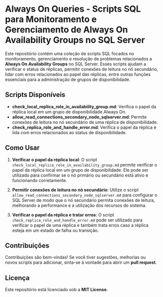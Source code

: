 # Always On Queries - Scripts SQL para Monitoramento e Gerenciamento de Always On Availability Groups no SQL Server

Este repositório contém uma coleção de scripts SQL focados no monitoramento, gerenciamento e resolução de problemas relacionados a **Always On Availability Groups** no SQL Server. Esses scripts ajudam a verificar o status de réplicas, permitir conexões de leitura no nó secundário, lidar com erros relacionados ao papel das réplicas, entre outras funções essenciais para a administração de grupos de disponibilidade.

## Scripts Disponíveis

- **check_local_replica_role_in_availability_group.md**: Verifica o papel da réplica local em um grupo de disponibilidade Always On.
- **allow_read_connections_secondary_node_sqlserver.md**: Permite conexões de leitura no nó secundário de uma réplica de disponibilidade.
- **check_replica_role_and_handle_error.md**: Verifica o papel da réplica e lida com erros relacionados ao status de disponibilidade.

## Como Usar

1. **Verificar o papel da réplica local**: O script `check_local_replica_role_in_availability_group.md` permite verificar o papel da réplica local em um grupo de disponibilidade. Ele pode ser utilizado para confirmar se o nó primário ou secundário está ativo e funcionando corretamente.
   
2. **Permitir conexões de leitura no nó secundário**: Utilize o script `allow_read_connections_secondary_node_sqlserver.md` para configurar o SQL Server de modo que o nó secundário permita conexões de leitura, melhorando a performance e a utilização dos recursos do sistema.

3. **Verificar o papel da réplica e tratar erros**: O script `check_replica_role_and_handle_error.md` pode ser utilizado para verificar o papel de uma réplica e também trata erros caso a réplica esteja em um estado de falha ou transição.

## Contribuições

Contribuições são bem-vindas! Se você tiver sugestões, melhorias ou novos scripts para adicionar, sinta-se à vontade para abrir um **pull request**.

## Licença

Este repositório está licenciado sob a **MIT License**.
